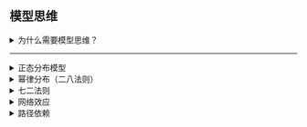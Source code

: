 ## 模型思维


<details>
	<summary>为什么需要模型思维？</summary>
	<div>智慧：正确应用模型解决不同的问题</div>
	<div>知识：认知、公式、真理、模型等 </div>
	<div>信息：加工数据而来 </div>
	<div>数据：纯数据 </div>
	所以模型思维可以帮助我们解决不同的问题
</details>

---

<details>
    <summary>正态分布模型</summary>
	影响结果的各个因素相互独立，且各因素权重接近，各因素之间的影响关系是相加，则结果符合正态分布。
</details>


<details>
    <summary>幂律分布（二八法则）</summary>
	强者恒强
</details>


<details>
    <summary>七二法则</summary>
	指rate不超过15%的增长，经过time次之后能翻倍，rate*time近似于72
</details>


<details>
    <summary>网络效应</summary>
	平台通过玩家的增加而能扩大其自身影响力和便利性，平台内的玩家彼此独立又彼此连接
</details>


<details>
    <summary>路径依赖</summary>
	自我强化与锁定状态，主要原因是沉没成本
</details>


